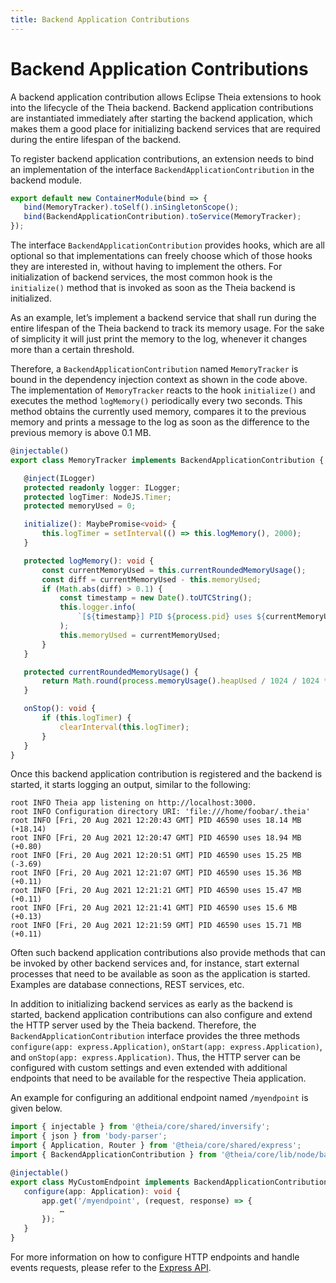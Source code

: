 ```yaml
---
title: Backend Application Contributions
---
```


# Backend Application Contributions

A backend application contribution allows Eclipse Theia extensions to hook into the lifecycle of the Theia backend. Backend application contributions are instantiated immediately after starting the backend application, which makes them a good place for initializing backend services that are required during the entire lifespan of the backend.

To register backend application contributions, an extension needs to bind an implementation of the interface `BackendApplicationContribution` in the backend module.

``` typescript
export default new ContainerModule(bind => {
   bind(MemoryTracker).toSelf().inSingletonScope();
   bind(BackendApplicationContribution).toService(MemoryTracker);
});
```

The interface `BackendApplicationContribution` provides hooks, which are all optional so that implementations can freely choose which of those hooks they are interested in, without having to implement the others.
For initialization of backend services, the most common hook is the `initialize()` method that is invoked as soon as the Theia backend is initialized.

As an example, let’s implement a backend service that shall run during the entire lifespan of the Theia backend to track its memory usage.
For the sake of simplicity it will just print the memory to the log, whenever it changes more than a certain threshold.

Therefore, a `BackendApplicationContribution` named `MemoryTracker` is bound in the dependency injection context as shown in the code above.
The implementation of `MemoryTracker` reacts to the hook `initialize()` and executes the method `logMemory()` periodically every two seconds.
This method obtains the currently used memory, compares it to the previous memory and prints a message to the log as soon as the difference to the previous memory is above 0.1 MB.

``` typescript
@injectable()
export class MemoryTracker implements BackendApplicationContribution {

   @inject(ILogger)
   protected readonly logger: ILogger;
   protected logTimer: NodeJS.Timer;
   protected memoryUsed = 0;

   initialize(): MaybePromise<void> {
       this.logTimer = setInterval(() => this.logMemory(), 2000);
   }

   protected logMemory(): void {
       const currentMemoryUsed = this.currentRoundedMemoryUsage();
       const diff = currentMemoryUsed - this.memoryUsed;
       if (Math.abs(diff) > 0.1) {
           const timestamp = new Date().toUTCString();
           this.logger.info(
               `[${timestamp}] PID ${process.pid} uses ${currentMemoryUsed} MB (${diff > 0 ? '+' : ''}${diff.toFixed(2)})`
           );
           this.memoryUsed = currentMemoryUsed;
       }
   }

   protected currentRoundedMemoryUsage() {
       return Math.round(process.memoryUsage().heapUsed / 1024 / 1024 * 100) / 100;
   }

   onStop(): void {
       if (this.logTimer) {
           clearInterval(this.logTimer);
       }
   }
}
```

Once this backend application contribution is registered and the backend is started, it starts logging an output, similar to the following:

```
root INFO Theia app listening on http://localhost:3000.
root INFO Configuration directory URI: 'file:///home/foobar/.theia'
root INFO [Fri, 20 Aug 2021 12:20:43 GMT] PID 46590 uses 18.14 MB (+18.14)
root INFO [Fri, 20 Aug 2021 12:20:47 GMT] PID 46590 uses 18.94 MB (+0.80)
root INFO [Fri, 20 Aug 2021 12:20:51 GMT] PID 46590 uses 15.25 MB (-3.69)
root INFO [Fri, 20 Aug 2021 12:21:07 GMT] PID 46590 uses 15.36 MB (+0.11)
root INFO [Fri, 20 Aug 2021 12:21:21 GMT] PID 46590 uses 15.47 MB (+0.11)
root INFO [Fri, 20 Aug 2021 12:21:41 GMT] PID 46590 uses 15.6 MB (+0.13)
root INFO [Fri, 20 Aug 2021 12:21:59 GMT] PID 46590 uses 15.71 MB (+0.11)
```

Often such backend application contributions also provide methods that can be invoked by other backend services and, for instance, start external processes that need to be available as soon as the application is started.
Examples are database connections, REST services, etc.

In addition to initializing backend services as early as the backend is started, backend application contributions can also configure and extend the HTTP server used by the Theia backend.
Therefore, the `BackendApplicationContribution` interface provides the three methods `configure(app: express.Application)`, `onStart(app: express.Application)`, and `onStop(app: express.Application)`.
Thus, the HTTP server can be configured with custom settings and even extended with additional endpoints that need to be available for the respective Theia application.

An example for configuring an additional endpoint named `/myendpoint` is given below.

``` typescript
import { injectable } from '@theia/core/shared/inversify';
import { json } from 'body-parser';
import { Application, Router } from '@theia/core/shared/express';
import { BackendApplicationContribution } from '@theia/core/lib/node/backend-application';

@injectable()
export class MyCustomEndpoint implements BackendApplicationContribution {
   configure(app: Application): void {
       app.get('/myendpoint', (request, response) => {
           …
       });
   }
}
```

For more information on how to configure HTTP endpoints and handle events requests, please refer to the [Express API](https://expressjs.com/en/4x/api.html).
